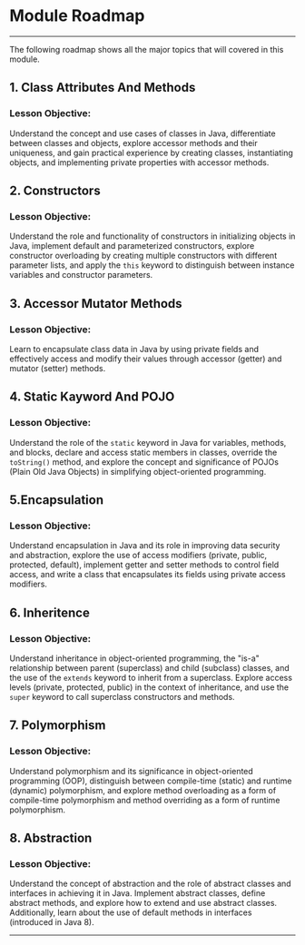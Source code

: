 # Module Roadmap

---

The following roadmap shows all the major topics that will covered in this module.

## **1. Class Attributes And Methods**

### **Lesson Objective:**

Understand the concept and use cases of classes in Java, differentiate between classes and objects, explore accessor methods and their uniqueness, and gain practical experience by creating classes, instantiating objects, and implementing private properties with accessor methods.


## **2. Constructors**

### **Lesson Objective:**
 
Understand the role and functionality of constructors in initializing objects in Java, implement default and parameterized constructors, explore constructor overloading by creating multiple constructors with different parameter lists, and apply the `this` keyword to distinguish between instance variables and constructor parameters.


## **3. Accessor Mutator Methods**

### **Lesson Objective:**  

Learn to encapsulate class data in Java by using private fields and effectively access and modify their values through accessor (getter) and mutator (setter) methods.

## **4. Static Kayword And POJO**

### **Lesson Objective:**  

Understand the role of the `static` keyword in Java for variables, methods, and blocks, declare and access static members in classes, override the `toString()` method, and explore the concept and significance of POJOs (Plain Old Java Objects) in simplifying object-oriented programming.


## **5.Encapsulation**

### **Lesson Objective:** 
 
Understand encapsulation in Java and its role in improving data security and abstraction, explore the use of access modifiers (private, public, protected, default), implement getter and setter methods to control field access, and write a class that encapsulates its fields using private access modifiers.


## **6. Inheritence**

### **Lesson Objective:** 

Understand inheritance in object-oriented programming, the "is-a" relationship between parent (superclass) and child (subclass) classes, and the use of the `extends` keyword to inherit from a superclass. Explore access levels (private, protected, public) in the context of inheritance, and use the `super` keyword to call superclass constructors and methods.


## **7. Polymorphism**

### **Lesson Objective:** 
 
Understand polymorphism and its significance in object-oriented programming (OOP), distinguish between compile-time (static) and runtime (dynamic) polymorphism, and explore method overloading as a form of compile-time polymorphism and method overriding as a form of runtime polymorphism.

## **8.  Abstraction**

### **Lesson Objective:** 

Understand the concept of abstraction and the role of abstract classes and interfaces in achieving it in Java. Implement abstract classes, define abstract methods, and explore how to extend and use abstract classes. Additionally, learn about the use of default methods in interfaces (introduced in Java 8).

---



